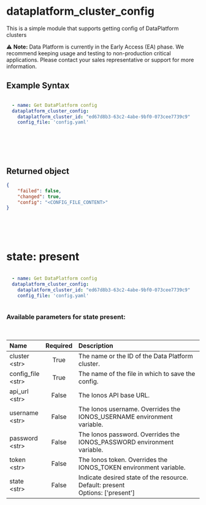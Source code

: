 # dataplatform_cluster_config

This is a simple module that supports getting config of DataPlatform clusters

⚠️ **Note:** Data Platform is currently in the Early Access (EA) phase. We recommend keeping usage and testing to non-production critical applications. Please contact your sales representative or support for more information.

## Example Syntax


```yaml

  - name: Get DataPlatform config
  dataplatform_cluster_config:
    dataplatform_cluster_id: "ed67d8b3-63c2-4abe-9bf0-073cee7739c9"
    config_file: 'config.yaml'
  
```

&nbsp;

&nbsp;
## Returned object
```json
{
    "failed": false,
    "changed": true,
    "config": "<CONFIG_FILE_CONTENT>"
}

```

&nbsp;

&nbsp;

# state: **present**
```yaml
  
  - name: Get DataPlatform config
  dataplatform_cluster_config:
    dataplatform_cluster_id: "ed67d8b3-63c2-4abe-9bf0-073cee7739c9"
    config_file: 'config.yaml'
  
```
### Available parameters for state **present**:
&nbsp;

  | Name | Required | Description |
  | :--- | :---: | :--- |
  | cluster<br /><span>\<str\></span> | True | The name or the ID of the Data Platform cluster. |
  | config_file<br /><span>\<str\></span> | True | The name of the file in which to save the config. |
  | api_url<br /><span>\<str\></span> | False | The Ionos API base URL. |
  | username<br /><span>\<str\></span> | False | The Ionos username. Overrides the IONOS_USERNAME environment variable. |
  | password<br /><span>\<str\></span> | False | The Ionos password. Overrides the IONOS_PASSWORD environment variable. |
  | token<br /><span>\<str\></span> | False | The Ionos token. Overrides the IONOS_TOKEN environment variable. |
  | state<br /><span>\<str\></span> | False | Indicate desired state of the resource.<br />Default: present<br />Options: ['present'] |

&nbsp;

&nbsp;
